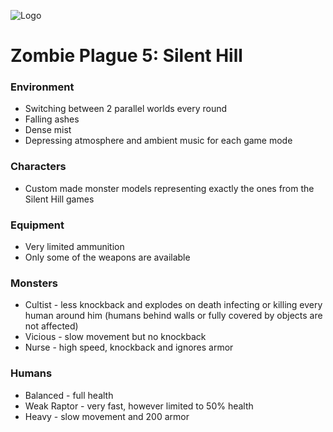 ![Logo](https://1.bp.blogspot.com/-o0hEXzvB9WY/UI50JnAgtSI/AAAAAAAAALk/C-p1VVofD0c/s1600/dphclub.com_1203530122silent_hill_by_evilken26.jpg)
# Zombie Plague 5: Silent Hill #

### Environment ###
- Switching between 2 parallel worlds every round
- Falling ashes
- Dense mist
- Depressing atmosphere and ambient music for each game mode

### Characters ###
- Custom made monster models representing exactly the ones from the Silent Hill games

### Equipment ###
- Very limited ammunition
- Only some of the weapons are available

### Monsters ###
- Cultist - less knockback and explodes on death infecting or killing every human around him (humans behind walls or fully covered by objects are not affected)
- Vicious - slow movement but no knockback
- Nurse - high speed, knockback and ignores armor

### Humans ###
- Balanced - full health
- Weak Raptor - very fast, however limited to 50% health
- Heavy - slow movement and 200 armor